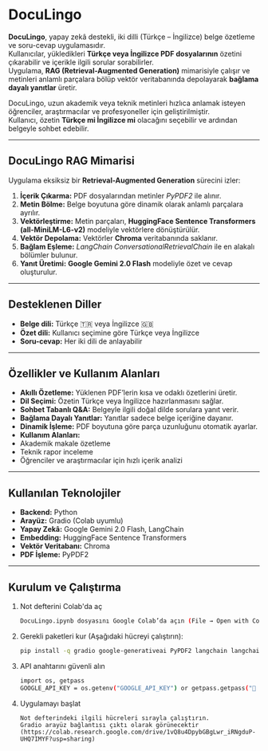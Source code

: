 #  DocuLingo

**DocuLingo**, yapay zekâ destekli, iki dilli (Türkçe – İngilizce) belge özetleme ve soru-cevap uygulamasıdır.  
Kullanıcılar, yükledikleri **Türkçe veya İngilizce PDF dosyalarının** özetini çıkarabilir ve içerikle ilgili sorular sorabilirler.  
Uygulama, **RAG (Retrieval-Augmented Generation)** mimarisiyle çalışır ve metinleri anlamlı parçalara bölüp vektör veritabanında depolayarak **bağlama dayalı yanıtlar** üretir.

DocuLingo, uzun akademik veya teknik metinleri hızlıca anlamak isteyen öğrenciler, araştırmacılar ve profesyoneller için geliştirilmiştir.  
Kullanıcı, özetin **Türkçe mi İngilizce mi** olacağını seçebilir ve ardından belgeyle sohbet edebilir.

---

##  DocuLingo RAG Mimarisi

Uygulama eksiksiz bir **Retrieval-Augmented Generation** sürecini izler:

1. **İçerik Çıkarma:** PDF dosyalarından metinler *PyPDF2* ile alınır.  
2. **Metin Bölme:** Belge boyutuna göre dinamik olarak anlamlı parçalara ayrılır.  
3. **Vektörleştirme:** Metin parçaları, **HuggingFace Sentence Transformers (all-MiniLM-L6-v2)** modeliyle vektörlere dönüştürülür.  
4. **Vektör Depolama:** Vektörler **Chroma** veritabanında saklanır.  
5. **Bağlam Eşleme:** *LangChain ConversationalRetrievalChain* ile en alakalı bölümler bulunur.  
6. **Yanıt Üretimi:** **Google Gemini 2.0 Flash** modeliyle özet ve cevap oluşturulur.

---

##  Desteklenen Diller
-  **Belge dili:** Türkçe 🇹🇷 veya İngilizce 🇬🇧  
-  **Özet dili:** Kullanıcı seçimine göre Türkçe veya İngilizce  
-  **Soru-cevap:** Her iki dili de anlayabilir

---

##  Özellikler ve Kullanım Alanları

-  **Akıllı Özetleme:** Yüklenen PDF’lerin kısa ve odaklı özetlerini üretir.  
-  **Dil Seçimi:** Özetin Türkçe veya İngilizce hazırlanmasını sağlar.  
-  **Sohbet Tabanlı Q&A:** Belgeyle ilgili doğal dilde sorulara yanıt verir.  
-  **Bağlama Dayalı Yanıtlar:** Yanıtlar sadece belge içeriğine dayanır.  
-  **Dinamik İşleme:** PDF boyutuna göre parça uzunluğunu otomatik ayarlar.  
-  **Kullanım Alanları:**
  - Akademik makale özetleme  
  - Teknik rapor inceleme  
  - Öğrenciler ve araştırmacılar için hızlı içerik analizi  

---

##  Kullanılan Teknolojiler

- **Backend:** Python  
- **Arayüz:** Gradio (Colab uyumlu)  
- **Yapay Zekâ:** Google Gemini 2.0 Flash, LangChain  
- **Embedding:** HuggingFace Sentence Transformers  
- **Vektör Veritabanı:** Chroma  
- **PDF İşleme:** PyPDF2  

---
##  Kurulum ve Çalıştırma

1. Not defterini Colab'da aç
   ```bash
   DocuLingo.ipynb dosyasını Google Colab’da açın (File → Open with Colab).
   ```

2. Gerekli paketleri kur
   (Aşağıdaki hücreyi çalıştırın):
   ```bash
   pip install -q gradio google-generativeai PyPDF2 langchain langchain-community langchain-chroma sentence-transformers
   ```

3. API anahtarını güvenli alın
   ```bash
   import os, getpass
   GOOGLE_API_KEY = os.getenv("GOOGLE_API_KEY") or getpass.getpass("🔑 Gemini API Key: ")

   ```

4. Uygulamayı başlat
   ```
   Not defterindeki ilgili hücreleri sırayla çalıştırın.
   Gradio arayüz bağlantısı çıktı olarak görünecektir (https://colab.research.google.com/drive/1vQ8u4DpybGBgLwr_iRNgduP-UHQ7IMYF?usp=sharing)
   ```
